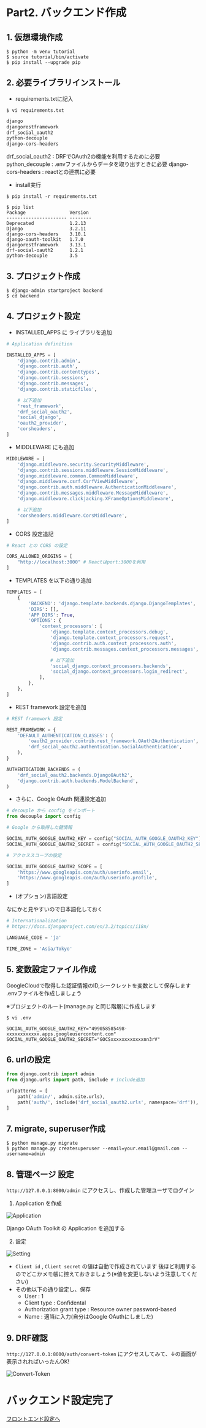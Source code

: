 # Part2. バックエンド作成

## 1. 仮想環境作成

```shell
$ python -m venv tutorial
$ source tutorial/bin/activate
$ pip install --upgrade pip
```

## 2. 必要ライブラリインストール

- requirements.txtに記入

```shell
$ vi requirements.txt
```

```txt:requirements.txt
django
djangorestframework
drf_social_oauth2
python-decouple
django-cors-headers
```

drf_social_oauth2 : DRFでOAuth2の機能を利用するために必要
python_decouple : .envファイルからデータを取り出すときに必要
django-cors-headers : reactとの連携に必要

- install実行

```shell
$ pip install -r requirements.txt

$ pip list
Package                Version
---------------------- --------
Deprecated             1.2.13
Django                 3.2.11
django-cors-headers    3.10.1
django-oauth-toolkit   1.7.0
djangorestframework    3.13.1
drf-social-oauth2      1.2.1
python-decouple        3.5
```

## 3. プロジェクト作成

```shell
$ django-admin startproject backend
$ cd backend
```

## 4. プロジェクト設定

- INSTALLED_APPS に ライブラリを追加

```py:backend/settings.py
# Application definition

INSTALLED_APPS = [
    'django.contrib.admin',
    'django.contrib.auth',
    'django.contrib.contenttypes',
    'django.contrib.sessions',
    'django.contrib.messages',
    'django.contrib.staticfiles',

    # 以下追加
    'rest_framework',
    'drf_social_oauth2',
    'social_django',
    'oauth2_provider',
    'corsheaders',
]
```

- MIDDLEWARE にも追加

```py:backend/settings.py
MIDDLEWARE = [
    'django.middleware.security.SecurityMiddleware',
    'django.contrib.sessions.middleware.SessionMiddleware',
    'django.middleware.common.CommonMiddleware',
    'django.middleware.csrf.CsrfViewMiddleware',
    'django.contrib.auth.middleware.AuthenticationMiddleware',
    'django.contrib.messages.middleware.MessageMiddleware',
    'django.middleware.clickjacking.XFrameOptionsMiddleware',

    # 以下追加
    'corsheaders.middleware.CorsMiddleware',
]
```

- CORS 設定追記

```py:backend/settings.py
# React との CORS の設定

CORS_ALLOWED_ORIGINS = [
    "http://localhost:3000" # Reactはport:3000を利用
]
```

- TEMPLATES を以下の通り追加

```py:backend/settings.py
TEMPLATES = [
    {
        'BACKEND': 'django.template.backends.django.DjangoTemplates',
        'DIRS': [],
        'APP_DIRS': True,
        'OPTIONS': {
            'context_processors': [
                'django.template.context_processors.debug',
                'django.template.context_processors.request',
                'django.contrib.auth.context_processors.auth',
                'django.contrib.messages.context_processors.messages',

                # 以下追加
                'social_django.context_processors.backends',
                'social_django.context_processors.login_redirect',
            ],
        },
    },
]
```

- REST framework 設定を追加

```py:backend/settings.py
# REST framework 設定

REST_FRAMEWORK = {
    'DEFAULT_AUTHENTICATION_CLASSES': (
        'oauth2_provider.contrib.rest_framework.OAuth2Authentication',
        'drf_social_oauth2.authentication.SocialAuthentication',
    ),
}

AUTHENTICATION_BACKENDS = (
    'drf_social_oauth2.backends.DjangoOAuth2',
    'django.contrib.auth.backends.ModelBackend',
)
```

- さらに、Google OAuth 関連設定追加

```py:backend/settings.py
# decouple から config をインポート
from decouple import config

# Google から取得した鍵情報

SOCIAL_AUTH_GOOGLE_OAUTH2_KEY = config("SOCIAL_AUTH_GOOGLE_OAUTH2_KEY")
SOCIAL_AUTH_GOOGLE_OAUTH2_SECRET = config("SOCIAL_AUTH_GOOGLE_OAUTH2_SECRET")

# アクセススコープの設定

SOCIAL_AUTH_GOOGLE_OAUTH2_SCOPE = [
    'https://www.googleapis.com/auth/userinfo.email',
    'https://www.googleapis.com/auth/userinfo.profile',
]
```

- (オプション)言語設定

なにかと見やすいので日本語化しておく

```py:backend/settings.py
# Internationalization
# https://docs.djangoproject.com/en/3.2/topics/i18n/

LANGUAGE_CODE = 'ja'

TIME_ZONE = 'Asia/Tokyo'
```

## 5. 変数設定ファイル作成

GoogleCloudで取得した認証情報のID,シークレットを変数として保存します
.envファイルを作成しましょう

※プロジェクトのルート(manage.py と同じ階層)に作成します

```shell:backend
$ vi .env
```

```:.env
SOCIAL_AUTH_GOOGLE_OAUTH2_KEY="499058585498-xxxxxxxxxxxx.apps.googleusercontent.com"
SOCIAL_AUTH_GOOGLE_OAUTH2_SECRET="GOCSxxxxxxxxxxxxnn3rV"
```

## 6. urlの設定

```py:backend/urls.py
from django.contrib import admin
from django.urls import path, include # include追加

urlpatterns = [
    path('admin/', admin.site.urls),
    path('auth/', include('drf_social_oauth2.urls', namespace='drf')), # 追加
]
```

## 7. migrate, superuser作成

```shell
$ python manage.py migrate
$ python manage.py createsuperuser --email=your.email@gmail.com --username=admin
```

## 8. 管理ページ 設定

`http://127.0.0.1:8000/admin` にアクセスし、作成した管理ユーザでログイン

1. Application を作成

![Application](./images/create-application-1.png)

Django OAuth Toolkit の Application を追加する

2. 設定

![Setting](./images/create-application-2.png)

- `Client id` , `Client secret` の値は自動で作成されています 後ほど利用するのでどこかメモ帳に控えておきましょう(※値を変更しないよう注意してください)
- その他以下の通り設定し、保存
  - User : 1
  - Client type : Confidental
  - Authorization grant type : Resource owner password-based
  - Name : 適当に入力(自分はGoogle OAuthにしました)

## 9. DRF確認

`http://127.0.0.1:8000/auth/convert-token` にアクセスしてみて、↓の画面が表示されればいったんOK!

![Convert-Token](./images/create-application-3.png)

# バックエンド設定完了

[フロントエンド設定へ](./part3.md)